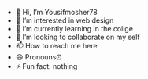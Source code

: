 - 👋 Hi, I’m Yousifmosher78
- 👀 I’m interested in web design
- 🌱 I’m currently learning in the collge
- 💞️ I’m looking to collaborate on my self
- 📫 How to reach me here
- 😄 Pronouns⏰
- ⚡ Fun fact: nothing

<!---
Yousifmosher78/Yousifmosher78 is a ✨ special ✨ repository because its `README.md` (this file) appears on your GitHub profile.
You can click the Preview link to take a look at your changes.
--->
